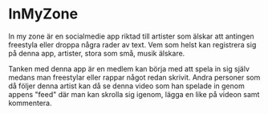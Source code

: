 # InMyZone

In my zone är en socialmedie app riktad till artister som älskar att antingen freestyla eller droppa några rader av text.
Vem som helst kan registrera sig på denna app, artister, stora som små, musik älskare.

Tanken med denna app är en medlem kan börja med att spela in sig själv medans man freestylar eller rappar något redan skrivit. Andra personer som då följer denna artist kan då se denna video som han spelade in genom appens "feed" där man kan skrolla sig igenom, lägga en like på videon samt kommentera.


